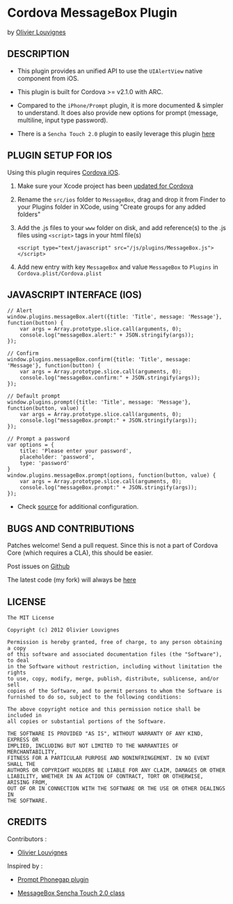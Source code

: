 # Cordova MessageBox Plugin #
by [Olivier Louvignes](http://olouv.com)

## DESCRIPTION ##

* This plugin provides an unified API to use the `UIAlertView` native component from iOS.

* This plugin is built for Cordova >= v2.1.0 with ARC.

* Compared to the `iPhone/Prompt` plugin, it is more documented & simpler to understand. It does also provide new options for prompt (message, multiline, input type password).

* There is a `Sencha Touch 2.0` plugin to easily leverage this plugin [here](https://github.com/mgcrea/sencha-touch-plugins/blob/master/CordovaMessageBox.js)

## PLUGIN SETUP FOR IOS ##

Using this plugin requires [Cordova iOS](https://github.com/apache/incubator-cordova-ios).

1. Make sure your Xcode project has been [updated for Cordova](https://github.com/apache/incubator-cordova-ios/blob/master/guides/Cordova%20Upgrade%20Guide.md)
2. Rename the `src/ios` folder to `MessageBox`, drag and drop it from Finder to your Plugins folder in XCode, using "Create groups for any added folders"
3. Add the .js files to your `www` folder on disk, and add reference(s) to the .js files using `<script>` tags in your html file(s)


    `<script type="text/javascript" src="/js/plugins/MessageBox.js"></script>`


4. Add new entry with key `MessageBox` and value `MessageBox` to `Plugins` in `Cordova.plist/Cordova.plist`

## JAVASCRIPT INTERFACE (IOS) ##

    // Alert
    window.plugins.messageBox.alert({title: 'Title', message: 'Message'}, function(button) {
        var args = Array.prototype.slice.call(arguments, 0);
        console.log("messageBox.alert:" + JSON.stringify(args));
    });

    // Confirm
    window.plugins.messageBox.confirm({title: 'Title', message: 'Message'}, function(button) {
        var args = Array.prototype.slice.call(arguments, 0);
        console.log("messageBox.confirm:" + JSON.stringify(args));
    });

    // Default prompt
    window.plugins.prompt({title: 'Title', message: 'Message'}, function(button, value) {
        var args = Array.prototype.slice.call(arguments, 0);
        console.log("messageBox.prompt:" + JSON.stringify(args));
    });

    // Prompt a password
    var options = {
        title: 'Please enter your password',
        placeholder: 'password',
        type: 'password'
    }
    window.plugins.messageBox.prompt(options, function(button, value) {
        var args = Array.prototype.slice.call(arguments, 0);
        console.log("messageBox.prompt:" + JSON.stringify(args));
    });

* Check [source](https://github.com/mgcrea/cordova-facebook-connect/tree/master/FacebookConnect.js) for additional configuration.

## BUGS AND CONTRIBUTIONS ##

Patches welcome! Send a pull request. Since this is not a part of Cordova Core (which requires a CLA), this should be easier.

Post issues on [Github](https://github.com/mgcrea/cordova-messagebox/issues)

The latest code (my fork) will always be [here](https://github.com/mgcrea/cordova-messagebox/tree/master)

## LICENSE ##

    The MIT License

    Copyright (c) 2012 Olivier Louvignes

    Permission is hereby granted, free of charge, to any person obtaining a copy
    of this software and associated documentation files (the "Software"), to deal
    in the Software without restriction, including without limitation the rights
    to use, copy, modify, merge, publish, distribute, sublicense, and/or sell
    copies of the Software, and to permit persons to whom the Software is
    furnished to do so, subject to the following conditions:

    The above copyright notice and this permission notice shall be included in
    all copies or substantial portions of the Software.

    THE SOFTWARE IS PROVIDED "AS IS", WITHOUT WARRANTY OF ANY KIND, EXPRESS OR
    IMPLIED, INCLUDING BUT NOT LIMITED TO THE WARRANTIES OF MERCHANTABILITY,
    FITNESS FOR A PARTICULAR PURPOSE AND NONINFRINGEMENT. IN NO EVENT SHALL THE
    AUTHORS OR COPYRIGHT HOLDERS BE LIABLE FOR ANY CLAIM, DAMAGES OR OTHER
    LIABILITY, WHETHER IN AN ACTION OF CONTRACT, TORT OR OTHERWISE, ARISING FROM,
    OUT OF OR IN CONNECTION WITH THE SOFTWARE OR THE USE OR OTHER DEALINGS IN
    THE SOFTWARE.

## CREDITS ##

Contributors :

* [Olivier Louvignes](http://olouv.com)

Inspired by :

* [Prompt Phonegap plugin](https://github.com/phonegap/phonegap-plugins/tree/master/iPhone/Prompt)

* [MessageBox Sencha Touch 2.0 class](http://docs.sencha.com/touch/2-0/#!/api/Ext.MessageBox)
